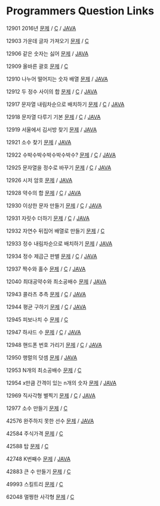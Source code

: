 # Programmers Question Links #

12901 2016년 [문제](https://programmers.co.kr/learn/courses/30/lessons/12901) / [C](https://github.com/eter2/Algorithm/blob/master/programmers/C/12901.c) / [JAVA](https://github.com/eter2/Algorithm/blob/master/programmers/JAVA/12901/Solution.java)

12903 가운데 글자 가져오기 [문제](https://programmers.co.kr/learn/courses/30/lessons/12903) / [C](https://github.com/eter2/Algorithm/blob/master/programmers/C/12903.c)
 
12906 같은 숫자는 싫어 [문제](https://programmers.co.kr/learn/courses/30/lessons/12906) / [JAVA](https://github.com/eter2/Algorithm/blob/master/programmers/JAVA/12906/Solution.java)

12909 올바른 괄호 [문제](https://programmers.co.kr/learn/courses/30/lessons/12909) / [C](https://github.com/eter2/Algorithm/blob/master/programmers/C/12909.c)

12910 나누어 떨어지는 숫자 배열 [문제](https://programmers.co.kr/learn/courses/30/lessons/12910) / [JAVA](https://github.com/eter2/Algorithm/blob/master/programmers/JAVA/12910/Solution.java)

12912 두 정수 사이의 합 [문제](https://programmers.co.kr/learn/courses/30/lessons/12912) / [C](https://github.com/eter2/Algorithm/blob/master/programmers/C/12912.c) / [JAVA](https://github.com/eter2/Algorithm/blob/master/programmers/JAVA/12912/Solution.java)

12917 문자열 내림차순으로 배치하기 [문제](https://programmers.co.kr/learn/courses/30/lessons/12917) / [C](https://github.com/eter2/Algorithm/blob/master/programmers/C/12917.c) / [JAVA](https://github.com/eter2/Algorithm/blob/master/programmers/JAVA/12917/Solution.java)

12918 문자열 다루기 기본 [문제](https://programmers.co.kr/learn/courses/30/lessons/12918) / [C](https://github.com/eter2/Algorithm/blob/master/programmers/C/12918.c) / [JAVA](https://github.com/eter2/Algorithm/blob/master/programmers/JAVA/12918/Solution.java)

12919 서울에서 김서방 찾기 [문제](https://programmers.co.kr/learn/courses/30/lessons/12919) / [JAVA](https://github.com/eter2/Algorithm/blob/master/programmers/JAVA/12919/Solution.java)

12921 소수 찾기 [문제](https://programmers.co.kr/learn/courses/30/lessons/12921) / [JAVA](https://github.com/eter2/Algorithm/blob/master/programmers/JAVA/12921/Solution.java)

12922 수박수박수박수박수박수? [문제](https://programmers.co.kr/learn/courses/30/lessons/12922) / [C](https://github.com/eter2/Algorithm/blob/master/programmers/C/12922.c) / [JAVA](https://github.com/eter2/Algorithm/blob/master/programmers/JAVA/12922/Solution.java)

12925 문자열을 정수로 바꾸기 [문제](https://programmers.co.kr/learn/courses/30/lessons/12925) / [C](https://github.com/eter2/Algorithm/blob/master/programmers/C/12925.c) / [JAVA](https://github.com/eter2/Algorithm/blob/master/programmers/JAVA/12925/Solution.java)

12926 시저 암호 [문제](https://programmers.co.kr/learn/courses/30/lessons/12926) / [JAVA](https://github.com/eter2/Algorithm/blob/master/programmers/JAVA/12926/Solution.java)

12928 약수의 합 [문제](https://programmers.co.kr/learn/courses/30/lessons/12928) / [C](https://github.com/eter2/Algorithm/blob/master/programmers/C/12928.c) / [JAVA](https://github.com/eter2/Algorithm/blob/master/programmers/JAVA/12928/Solution.java)

12930 이상한 문자 만들기 [문제](https://programmers.co.kr/learn/courses/30/lessons/12930) / [C](https://github.com/eter2/Algorithm/blob/master/programmers/C/12930.c) / [JAVA](https://github.com/eter2/Algorithm/blob/master/programmers/JAVA/12930/Solution.java)

12931 자릿수 더하기 [문제](https://programmers.co.kr/learn/courses/30/lessons/12931) / [C](https://github.com/eter2/Algorithm/blob/master/programmers/C/12931.c) / [JAVA](https://github.com/eter2/Algorithm/blob/master/programmers/JAVA/12931/Solution.java)

12932 자연수 뒤집어 배열로 만들기 [문제](https://programmers.co.kr/learn/courses/30/lessons/12932) / [C](https://github.com/eter2/Algorithm/blob/master/programmers/C/12932.c)

12933 정수 내림차순으로 배치하기 [문제](https://programmers.co.kr/learn/courses/30/lessons/12933) / [JAVA](https://github.com/eter2/Algorithm/blob/master/programmers/JAVA/12933/Solution.java)

12934 정수 제곱근 판별 [문제](https://programmers.co.kr/learn/courses/30/lessons/12934) / [C](https://github.com/eter2/Algorithm/blob/master/programmers/C/12934.c) / [JAVA](https://github.com/eter2/Algorithm/blob/master/programmers/JAVA/12934/Solution.java)

12937 짝수와 홀수 [문제](https://programmers.co.kr/learn/courses/30/lessons/12937) / [C](https://github.com/eter2/Algorithm/blob/master/programmers/C/12937.c) / [JAVA](https://github.com/eter2/Algorithm/blob/master/programmers/JAVA/12937/Solution.java)

12040 최대공약수와 최소공배수 [문제](https://programmers.co.kr/learn/courses/30/lessons/12940) / [JAVA](https://github.com/eter2/Algorithm/blob/master/programmers/JAVA/12940/Solution.java)

12943 콜라츠 추측 [문제](https://programmers.co.kr/learn/courses/30/lessons/12943) / [C](https://github.com/eter2/Algorithm/blob/master/programmers/C/12943.c) / [JAVA](https://github.com/eter2/Algorithm/blob/master/programmers/JAVA/12943/Solution.java)

12944 평균 구하기 [문제](https://programmers.co.kr/learn/courses/30/lessons/12944) / [C](https://github.com/eter2/Algorithm/blob/master/programmers/C/12944.c) / [JAVA](https://github.com/eter2/Algorithm/blob/master/programmers/JAVA/12944/Solution.java)

12945 피보나치 수 [문제](https://programmers.co.kr/learn/courses/30/lessons/12945) / [C](https://github.com/eter2/Algorithm/blob/master/programmers/C/12945.c)

12947 하샤드 수 [문제](https://programmers.co.kr/learn/courses/30/lessons/12947) / [C](https://github.com/eter2/Algorithm/blob/master/programmers/C/12947.c) / [JAVA](https://github.com/eter2/Algorithm/blob/master/programmers/JAVA/12947/Solution.java)

12948 핸드폰 번호 가리기 [문제](https://programmers.co.kr/learn/courses/30/lessons/12948) / [C](https://github.com/eter2/Algorithm/blob/master/programmers/C/12948.c) / [JAVA](https://github.com/eter2/Algorithm/blob/master/programmers/JAVA/12948/Solution.java)

12950 행렬의 덧셈 [문제](https://programmers.co.kr/learn/courses/30/lessons/12950) / [JAVA](https://github.com/eter2/Algorithm/blob/master/programmers/JAVA/12950/Solution.java)

12953 N개의 최소공배수 [문제](https://programmers.co.kr/learn/courses/30/lessons/12953) / [C](https://github.com/eter2/Algorithm/blob/master/programmers/C/12953.c)

12954 x만큼 간격이 있는 n개의 숫자 [문제](https://programmers.co.kr/learn/courses/30/lessons/12954) / [JAVA](https://github.com/eter2/Algorithm/blob/master/programmers/JAVA/12954/Solution.java)

12969 직사각형 별찍기 [문제](https://programmers.co.kr/learn/courses/30/lessons/12969) / [C](https://github.com/eter2/Algorithm/blob/master/programmers/C/12969.c) / [JAVA](https://github.com/eter2/Algorithm/blob/master/programmers/JAVA/12969/Solution.java)

12977 소수 만들기 [문제](https://programmers.co.kr/learn/courses/30/lessons/12977) / [C](https://github.com/eter2/Algorithm/blob/master/programmers/C/12977.c)

42576 완주하지 못한 선수 [문제](https://programmers.co.kr/learn/courses/30/lessons/42576) / [JAVA](https://github.com/eter2/Algorithm/blob/master/programmers/JAVA/42576/Solution.java)

42584 주식가격 [문제](https://programmers.co.kr/learn/courses/30/lessons/42584) / [C](https://github.com/eter2/Algorithm/blob/master/programmers/C/42584.c)

42588 탑 [문제](https://programmers.co.kr/learn/courses/30/lessons/42588) / [C](https://github.com/eter2/Algorithm/blob/master/programmers/C/42588.c)

42748 K번째수 [문제](https://programmers.co.kr/learn/courses/30/lessons/42748) / [JAVA](https://github.com/eter2/Algorithm/blob/master/programmers/JAVA/42748/Solution.java)

42883 큰 수 만들기 [문제](https://programmers.co.kr/learn/courses/30/lessons/42883) / [C](https://github.com/eter2/Algorithm/blob/master/programmers/C/42883.c)

49993 스킬트리 [문제](https://programmers.co.kr/learn/courses/30/lessons/49993) / [C](https://github.com/eter2/Algorithm/blob/master/programmers/C/49993.c)

62048 멀쩡한 사각형 [문제](https://programmers.co.kr/learn/courses/30/lessons/62048) / [C](https://github.com/eter2/Algorithm/blob/master/programmers/C/62048.c)
